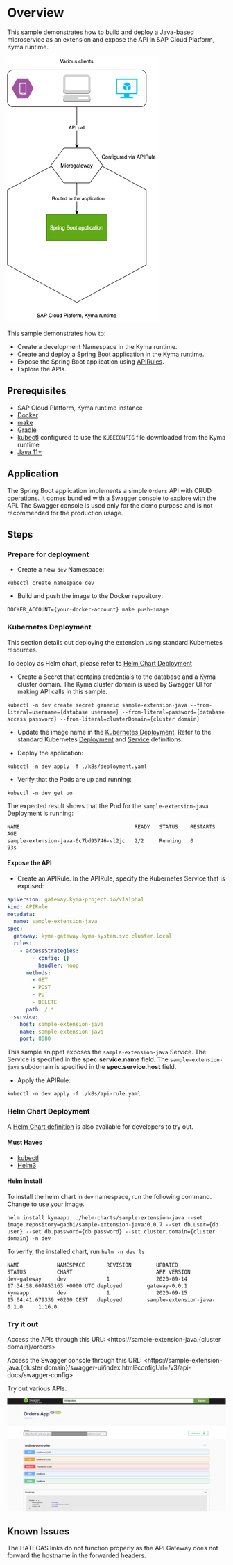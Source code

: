 # Overview

This sample demonstrates how to build and deploy a Java-based microservice as an extension and expose the API in SAP Cloud Platform, Kyma runtime.

![extension](./assets/extension.png)

This sample demonstrates how to:

* Create a development Namespace in the Kyma runtime.
* Create and deploy a Spring Boot application in the Kyma runtime.
* Expose the Spring Boot application using [APIRules](https://kyma-project.io/docs/components/api-gateway#custom-resource-api-rule).
* Explore the APIs.

## Prerequisites

* SAP Cloud Platform, Kyma runtime instance
* [Docker](https://www.docker.com/)
* [make](https://www.gnu.org/software/make/)
* [Gradle](https://gradle.org/)
* [kubectl](https://kubernetes.io/docs/tasks/tools/install-kubectl/) configured to use the `KUBECONFIG` file downloaded from the Kyma runtime
* [Java 11+](https://openjdk.java.net/projects/jdk/11/)

## Application

The Spring Boot application implements a simple `Orders` API with CRUD operations. It comes bundled with a Swagger console to explore with the API. The Swagger console is used only for the demo purpose and is not recommended for the production usage.

## Steps

### Prepare for deployment

* Create a new `dev` Namespace:

```shell script
kubectl create namespace dev
```

* Build and push the image to the Docker repository:

```shell script
DOCKER_ACCOUNT={your-docker-account} make push-image
```

### Kubernetes Deployment

This section details out deploying the extension using standard Kubernetes resources.

To deploy as Helm chart, please refer to [Helm Chart Deployment](#helm-chart-deployment)

* Create a Secret that contains credentials to the database and a Kyma cluster domain. The Kyma cluster domain is used by Swagger UI for making API calls in this sample.

```shell script
kubectl -n dev create secret generic sample-extension-java --from-literal=username={database username} --from-literal=password={database access password} --from-literal=clusterDomain={cluster domain}
```

* Update the image name in the [Kubernetes Deployment](k8s/deployment.yaml). Refer to the standard Kubernetes [Deployment](https://kubernetes.io/docs/concepts/workloads/controllers/deployment/) and [Service](https://kubernetes.io/docs/concepts/services-networking/service/) definitions.

* Deploy the application:

```shell script
kubectl -n dev apply -f ./k8s/deployment.yaml
```

* Verify that the Pods are up and running:

```shell script
kubectl -n dev get po
```

The expected result shows that the Pod for the `sample-extension-java` Deployment is running:

```shell script
NAME                                     READY   STATUS    RESTARTS   AGE
sample-extension-java-6c7bd95746-vl2jc   2/2     Running   0          93s
```

#### Expose the API

* Create an APIRule. In the APIRule, specify the Kubernetes Service that is exposed:

```yaml
apiVersion: gateway.kyma-project.io/v1alpha1
kind: APIRule
metadata:
  name: sample-extension-java
spec:
  gateway: kyma-gateway.kyma-system.svc.cluster.local
  rules:
    - accessStrategies:
        - config: {}
          handler: noop
      methods:
        - GET
        - POST
        - PUT
        - DELETE
      path: /.*
  service:
    host: sample-extension-java
    name: sample-extension-java
    port: 8080
```  

This sample snippet exposes the `sample-extension-java` Service. The Service is specified in the **spec.service.name** field.
The `sample-extension-java` subdomain is specified in the **spec.service.host** field.

* Apply the APIRule:

```shell script
kubectl -n dev apply -f ./k8s/api-rule.yaml
```

### Helm Chart Deployment

A [Helm Chart definition](../helm-charts/sample-extension-java/README.md) is also available for developers to try out.

#### Must Haves

* [kubectl](https://kubernetes.io/docs/tasks/tools/install-kubectl/)
* [Helm3](https://helm.sh/docs/intro/install/)

#### Helm install

To install the helm chart in `dev` namespace, run the following command. Change to use your image.

```shell script
helm install kymaapp ../helm-charts/sample-extension-java --set image.repository=gabbi/sample-extension-java:0.0.7 --set db.user={db user} --set db.password={db password} --set cluster.domain={cluster domain} -n dev
```

To verify, the installed chart, run `helm -n dev ls`

```shell script
NAME            NAMESPACE       REVISION        UPDATED                                 STATUS          CHART                           APP VERSION
dev-gateway     dev             1               2020-09-14 17:34:58.607853163 +0000 UTC deployed        gateway-0.0.1
kymaapp         dev             1               2020-09-15 15:04:41.679339 +0200 CEST   deployed        sample-extension-java-0.1.0     1.16.0
```

### Try it out

Access the APIs through this URL: <https://sample-extension-java.{cluster domain}/orders>

Access the Swagger console through this URL: <https://sample-extension-java.{cluster domain}/swagger-ui/index.html?configUrl=/v3/api-docs/swagger-config>

Try out various APIs.

![swagger ui](./assets/swagger-ui.png)

## Known Issues

The HATEOAS links do not function properly as the API Gateway does not forward the hostname in the forwarded headers.
